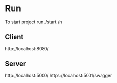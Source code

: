 # Run
  To start project run ./start.sh

## Client
  http://localhost:8080/

## Server
  http://localhost:5000/
  https://localhost:5001/swagger
